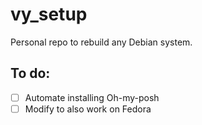 # vy_setup
Personal repo to rebuild any Debian system.

## To do:
- [ ] Automate installing Oh-my-posh
- [ ] Modify to also work on Fedora
